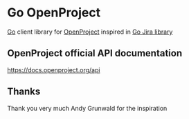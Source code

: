 # Go OpenProject

[Go](https://golang.org/) client library for [OpenProject](https://www.openproject.org) inspired in [Go Jira library](https://github.com/andygrunwald/go-jira) 


## OpenProject official API documentation
https://docs.openproject.org/api

## Thanks

Thank you very much Andy Grunwald for the inspiration